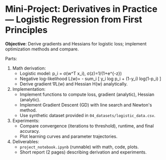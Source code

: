 <!-- Math rendered using GitHub Markdown: use ![](https://render.githubusercontent.com/render/math?math=...) and 

![](https://render.githubusercontent.com/render/math?math=...)

 -->

# Mini-Project: Derivatives in Practice — Logistic Regression from First Principles

**Objective**: Derive gradients and Hessians for logistic loss; implement optimization methods and compare.

Parts:
1. Math derivation:
   - Logistic model: p_i = σ(w^T x_i), σ(z)=1/(1+e^{-z})
   - Negative log-likelihood L(w)= - sum_i [ y_i log p_i + (1-y_i) log(1-p_i) ]
   - Derive gradient ∇L(w) and Hessian H(w) analytically.
2. Implementation:
   - Implement functions to compute loss, gradient (analytic), Hessian (analytic).
   - Implement Gradient Descent (GD) with line search and Newton's method.
   - Use synthetic dataset provided in `04_datasets/logistic_data.csv`.
3. Experiments:
   - Compare convergence (iterations to threshold), runtime, and final accuracy.
   - Plot learning curves and parameter trajectories.
4. Deliverables:
   - `project_notebook.ipynb` (runnable) with math, code, plots.
   - Short report (2 pages) describing derivation and experiments.